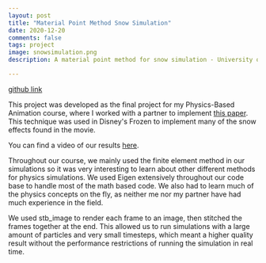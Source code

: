 ```yaml
---
layout: post
title: "Material Point Method Snow Simulation"
date: 2020-12-20
comments: false
tags: project
image: snowsimulation.png
description: A material point method for snow simulation - University of California Los Angeles, Walt Disney Animation Studios

---
```


[github link](https://github.com/ianw3214/MPM-snow-simulation)

This project was developed as the final project for my Physics-Based Animation course, where I worked with a partner to implement [this paper](https://www.math.ucla.edu/~jteran/papers/SSCTS13.pdf). This technique was used in Disney's Frozen to implement many of the snow effects found in the movie.

You can find a video of our results [here](https://www.youtube.com/watch?v=ZQy6bHo0ImQ&ab_channel=IanWang).

Throughout our course, we mainly used the finite element method in our simulations so it was very interesting to learn about other different methods for physics simulations. We used Eigen extensively throughout our code base to handle most of the math based code. We also had to learn much of the physics concepts on the fly, as neither me nor my partner have had much experience in the field.

We used stb_image to render each frame to an image, then stitched the frames together at the end. This allowed us to run simulations with a large amount of particles and very small timesteps, which meant a higher quality result without the performance restrictions of running the simulation in real time.
